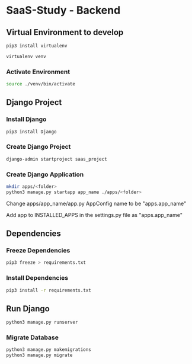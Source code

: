 # SaaS-Study - Backend

## Virtual Environment to develop

``` sh
pip3 install virtualenv

virtualenv venv
```

### Activate Environment
```sh
source ./venv/bin/activate
```

## Django Project

### Install Django
```sh
pip3 install Django
```

### Create Django Project
```sh 
django-admin startproject saas_project
```

### Create Django Application
```sh
mkdir apps/<folder>
python3 manage.py startapp app_name ./apps/<folder>
```

Change apps/app_name/app.py AppConfig name to be "apps.app_name"

Add app to INSTALLED_APPS in the settings.py file as "apps.app_name"

## Dependencies

### Freeze Dependencies
```sh
pip3 freeze > requirements.txt
```

### Install Dependencies
```sh
pip3 install -r requirements.txt
```

## Run Django
```sh
python3 manage.py runserver
```

### Migrate Database
```sh
python3 manage.py makemigrations
python3 manage.py migrate
```